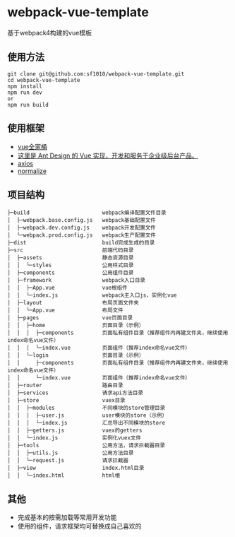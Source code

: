 # webpack-vue-template
基于webpack4构建的vue模板

## 使用方法
```
git clone git@github.com:sf1010/webpack-vue-template.git
cd webpack-vue-template
npm install
npm run dev
or
npm run build
```

## 使用框架
- [vue全家桶](https://cn.vuejs.org)
- [这里是 Ant Design 的 Vue 实现，开发和服务于企业级后台产品。](https://www.antdv.com/docs/vue/introduce-cn/)
- [axios](https://github.com/axios/axios)
- [normalize](http://necolas.github.io/normalize.css/)

## 项目结构
```
├─build                       webpack编译配置文件目录
│  ├─webpack.base.config.js   webpack基础配置文件
│  ├─webpack.dev.config.js    webpack开发配置文件
│  └─webpack.prod.config.js   webpack生产配置文件
├─dist                        build完成生成的目录
├─src                         前端代码目录
│  ├─assets                   静态资源目录
│  │  └─styles                公用样式目录
│  ├─components               公用组件目录
│  ├─framework                webpack入口目录
│  │  ├─App.vue               vue根组件
│  │  └─index.js              webpack主入口js，实例化vue
│  ├─layout                   布局页面文件夹
│  │  └─App.vue               布局文件
│  ├─pages                    vue页面目录
│  │  ├─home                  页面目录（示例）
│  │  │  ├─components         页面私有组件目录（推荐组件内再建文件夹，继续使用index命名vue文件）
│  │  │  └─index.vue          页面组件（推荐index命名vue文件）
│  │  └─login                 页面目录（示例）
│  │     ├─components         页面私有组件目录（推荐组件内再建文件夹，继续使用index命名vue文件）
│  │     └─index.vue          页面组件（推荐index命名vue文件）
│  ├─router                   路由目录
│  ├─services                 请求api方法目录
│  ├─store                    vuex目录
│  │  ├─modules               不同模块的store管理目录
│  │  │  ├─user.js            user模块的store（示例）
│  │  │  └─index.js           汇总导出不同模块的store
│  │  ├─getters.js            vuex的getters
│  │  └─index.js              实例化vuex文件
│  ├─tools                    公用方法，请求拦截器目录
│  │  ├─utils.js              公用方法目录
│  │  └─request.js            请求拦截器
│  ├─view                     index.html目录
│  │  └─index.html            html根
```

## 其他
- 完成基本的按需加载等常用开发功能
- 使用的组件，请求框架均可替换成自己喜欢的
